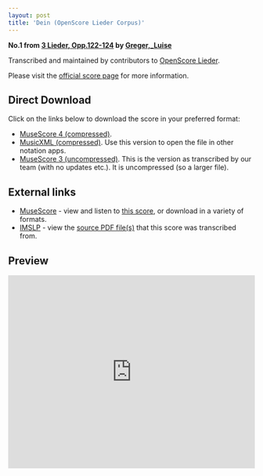 ```yaml
---
layout: post
title: 'Dein (OpenScore Lieder Corpus)'
---
```


__No.1 from [3 Lieder, Opp.122-124](https://fourscoreandmore.org/OpenScore/Greger%2C_Luise/3_Lieder%2C_Opp.122-124/) by [Greger,_Luise](https://fourscoreandmore.org/OpenScore/Greger%2C_Luise)__

Transcribed and maintained by contributors to [OpenScore Lieder].

Please visit the [official score page] for more information.

[official score page]: https://musescore.com/openscore-lieder-corpus/scores/6173951
[OpenScore Lieder]: https://musescore.com/openscore-lieder-corpus

## Direct Download

Click on the links below to download the score in your preferred format:
- [MuseScore 4 (compressed)](https://fourscoreandmore.org/OpenScore/Greger%2C_Luise/3_Lieder%2C_Opp.122-124/1_Dein.mscz).
- [MusicXML (compressed)](https://fourscoreandmore.org/OpenScore/Greger%2C_Luise/3_Lieder%2C_Opp.122-124/1_Dein.mxl). Use this version to open the file in other notation apps.
- [MuseScore 3 (uncompressed)](https://raw.githubusercontent.com/OpenScore/Lieder/refs/heads/main/scores/Greger%2C_Luise/3_Lieder%2C_Opp.122-124/1_Dein/lc6173951.mscx). This is the version as transcribed by our team (with no updates etc.). It is uncompressed (so a larger file).

## External links

- [MuseScore] - view and listen to [this score][MuseScore], or download in a variety of formats.
- [IMSLP] - view the [source PDF file(s)][IMSLP] that this score was transcribed from.

[MuseScore]: https://musescore.com/score/6173951
[IMSLP]: https://imslp.org/wiki/Special:ReverseLookup/625109

## Preview

<iframe width="100%" height="394" src="https://musescore.com/openscore-lieder-corpus/scores/6173951/embed" frameborder="0" allowfullscreen allow="autoplay; fullscreen"></iframe>
